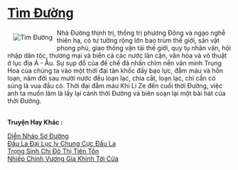 <a href="https://truyenwiki.net/tim-duong.36006/" title="Tìm Đường"><h1>Tìm Đường</h1></a><div style="display:table"><img align="right" style="float: left; padding: 10px;" src="https://truyenwiki.net/a/img/str/src/36006.jpg" alt="Tìm Đường">Nhà Đường thịnh trị, thống trị phương Đông và ngạo nghễ thiên hạ, có tư tưởng rộng lớn bao trùm thế giới, sản vật phong phú, giao thông vận tải thế giới, quy tụ nhân văn, hội nhập dân tộc, thương mại và biển cả các nước lân cận, văn hóa và võ thuật ở lục địa Á - Âu. Sự sụp đổ của đế chế đã nhấn chìm nền văn minh Trung Hoa của chúng ta vào một thời đại tàn khốc đầy bạo lực, đẫm máu và hỗn loạn, năm đời sau mười nước đều loạn lạc, chia cắt, loạn lạc, chỉ cần có súng là vua đầu cỏ. Thời đại đẫm máu Khi Li Ze đến cuối thời Đường, việc anh ta muốn làm là lấy lại cảnh thời Đường và biên soạn lại một bài hát của thời Đường.</div><p><br><b>Truyện Hay Khác :</b></p><a href="https://truyenwiki.net/dien-nhao-so-duong.35480/" alt="Diễn Nháo Sơ Đường">Diễn Nháo Sơ Đường</a><br/><a href="https://sangtacviet.wordpress.com/2020/10/22/dau-la-dai-luc-iv-chung-cuc-dau-la/" alt="Đấu La Đại Lục Iv Chung Cực Đấu La">Đấu La Đại Lục Iv Chung Cực Đấu La</a><br/><a href="https://sangtacviet.wordpress.com/2020/10/22/trong-sinh-chi-do-thi-tien-ton/" alt="Trọng Sinh Chi Đô Thị Tiên Tôn">Trọng Sinh Chi Đô Thị Tiên Tôn</a><br/><a href="https://github.com/nownovels/topcv/tree/master/truyenhay/36561" alt="Nhiếp Chính Vương Gia Khinh Tới Cửa">Nhiếp Chính Vương Gia Khinh Tới Cửa</a><br/>